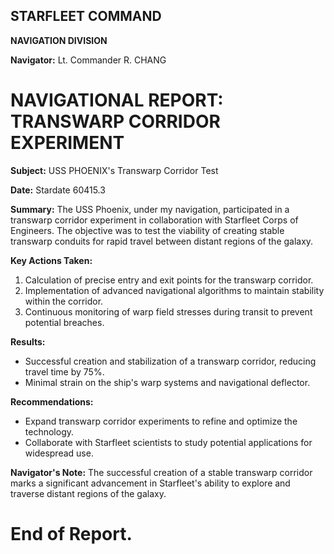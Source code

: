 ## **STARFLEET COMMAND**

**NAVIGATION DIVISION**

**Navigator:** Lt. Commander R. CHANG

# **NAVIGATIONAL REPORT:** TRANSWARP CORRIDOR EXPERIMENT
**Subject:** USS PHOENIX's Transwarp Corridor Test

**Date:** Stardate 60415.3

**Summary:**
The USS Phoenix, under my navigation, participated in a transwarp corridor experiment in collaboration with Starfleet Corps of Engineers. The objective was to test the viability of creating stable transwarp conduits for rapid travel between distant regions of the galaxy.

**Key Actions Taken:**
1. Calculation of precise entry and exit points for the transwarp corridor.
2. Implementation of advanced navigational algorithms to maintain stability within the corridor.
3. Continuous monitoring of warp field stresses during transit to prevent potential breaches.

**Results:**
- Successful creation and stabilization of a transwarp corridor, reducing travel time by 75%.
- Minimal strain on the ship's warp systems and navigational deflector.

**Recommendations:**
- Expand transwarp corridor experiments to refine and optimize the technology.
- Collaborate with Starfleet scientists to study potential applications for widespread use.

**Navigator's Note:**
The successful creation of a stable transwarp corridor marks a significant advancement in Starfleet's ability to explore and traverse distant regions of the galaxy.

# End of Report.
